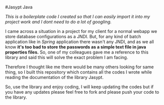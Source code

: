 #Jasypt Java

_This is a boilerplate code I created so that I can easily import it into my project work and I dont need to do a lot of googling._

I came across a situation in a project for my client for a normal webapp we store database configurations as a JNDI. But, for any kind of batch application like in _Spring_ application there wasn't any JNDI, and as we all know **it's too bad to store the passwords as a simple text file in java properties files.** So, one of my colleagues gave me a reference to this library and said this will solve the exact problem I am facing.

Therefore I thought like me there would be many others looking for same thing, so I built this repository which contains all the codes I wrote while reading the documentation of the library Jasypt.

So, use the library and enjoy coding, I will keep updating the codes but if you have any updates please feel free to fork and please push your code to the library.
